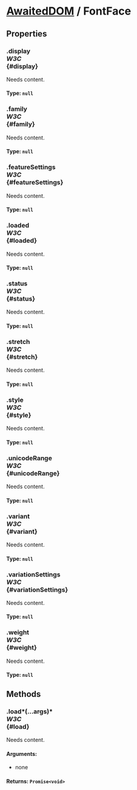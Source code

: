 # [AwaitedDOM](/docs/basic-interfaces/awaited-dom) <span>/</span> FontFace

## Properties

### .display <div class="specs"><i>W3C</i></div> {#display}

Needs content.

#### **Type**: `null`

### .family <div class="specs"><i>W3C</i></div> {#family}

Needs content.

#### **Type**: `null`

### .featureSettings <div class="specs"><i>W3C</i></div> {#featureSettings}

Needs content.

#### **Type**: `null`

### .loaded <div class="specs"><i>W3C</i></div> {#loaded}

Needs content.

#### **Type**: `null`

### .status <div class="specs"><i>W3C</i></div> {#status}

Needs content.

#### **Type**: `null`

### .stretch <div class="specs"><i>W3C</i></div> {#stretch}

Needs content.

#### **Type**: `null`

### .style <div class="specs"><i>W3C</i></div> {#style}

Needs content.

#### **Type**: `null`

### .unicodeRange <div class="specs"><i>W3C</i></div> {#unicodeRange}

Needs content.

#### **Type**: `null`

### .variant <div class="specs"><i>W3C</i></div> {#variant}

Needs content.

#### **Type**: `null`

### .variationSettings <div class="specs"><i>W3C</i></div> {#variationSettings}

Needs content.

#### **Type**: `null`

### .weight <div class="specs"><i>W3C</i></div> {#weight}

Needs content.

#### **Type**: `null`

## Methods

### .load*(...args)* <div class="specs"><i>W3C</i></div> {#load}

Needs content.

#### **Arguments**:


 - none

#### **Returns**: `Promise<void>`
